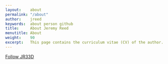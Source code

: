 ```yaml
---
layout:    about
permalink: "/about"
author:    jreed
keywords:  about person github
title:     About Jeremy Reed
menutitle: About
weight:    90
excerpt:   This page contains the curriculum vitae (CV) of the author.
--- 
```

<script async defer src="https://buttons.github.io/buttons.js"></script>

<p class="github-button-container">
<a class="github-button" href="https://github.com/JR33D" data-size="large" data-show-count="true" aria-label="Follow JR33D on GitHub">Follow JR33D</a>
</p>